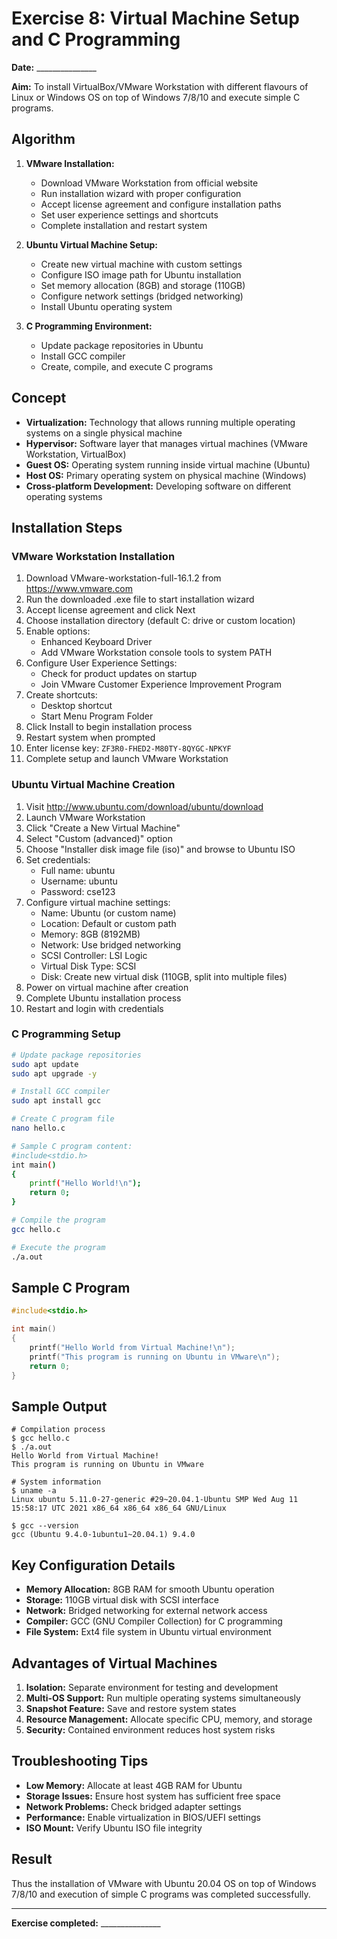 # Exercise 8: Virtual Machine Setup and C Programming

**Date:** _______________

**Aim:** To install VirtualBox/VMware Workstation with different flavours of Linux or Windows OS on top of Windows 7/8/10 and execute simple C programs.

## Algorithm

1. **VMware Installation:**
   - Download VMware Workstation from official website
   - Run installation wizard with proper configuration
   - Accept license agreement and configure installation paths
   - Set user experience settings and shortcuts
   - Complete installation and restart system

2. **Ubuntu Virtual Machine Setup:**
   - Create new virtual machine with custom settings
   - Configure ISO image path for Ubuntu installation
   - Set memory allocation (8GB) and storage (110GB)
   - Configure network settings (bridged networking)
   - Install Ubuntu operating system

3. **C Programming Environment:**
   - Update package repositories in Ubuntu
   - Install GCC compiler
   - Create, compile, and execute C programs

## Concept

- **Virtualization:** Technology that allows running multiple operating systems on a single physical machine
- **Hypervisor:** Software layer that manages virtual machines (VMware Workstation, VirtualBox)
- **Guest OS:** Operating system running inside virtual machine (Ubuntu)
- **Host OS:** Primary operating system on physical machine (Windows)
- **Cross-platform Development:** Developing software on different operating systems

## Installation Steps

### VMware Workstation Installation

1. Download VMware-workstation-full-16.1.2 from <https://www.vmware.com>
2. Run the downloaded .exe file to start installation wizard
3. Accept license agreement and click Next
4. Choose installation directory (default C: drive or custom location)
5. Enable options:
   - Enhanced Keyboard Driver
   - Add VMware Workstation console tools to system PATH
6. Configure User Experience Settings:
   - Check for product updates on startup
   - Join VMware Customer Experience Improvement Program
7. Create shortcuts:
   - Desktop shortcut
   - Start Menu Program Folder
8. Click Install to begin installation process
9. Restart system when prompted
10. Enter license key: `ZF3R0-FHED2-M80TY-8QYGC-NPKYF`
11. Complete setup and launch VMware Workstation

### Ubuntu Virtual Machine Creation

1. Visit <http://www.ubuntu.com/download/ubuntu/download>
2. Launch VMware Workstation
3. Click "Create a New Virtual Machine"
4. Select "Custom (advanced)" option
5. Choose "Installer disk image file (iso)" and browse to Ubuntu ISO
6. Set credentials:
   - Full name: ubuntu
   - Username: ubuntu
   - Password: cse123
7. Configure virtual machine settings:
   - Name: Ubuntu (or custom name)
   - Location: Default or custom path
   - Memory: 8GB (8192MB)
   - Network: Use bridged networking
   - SCSI Controller: LSI Logic
   - Virtual Disk Type: SCSI
   - Disk: Create new virtual disk (110GB, split into multiple files)
8. Power on virtual machine after creation
9. Complete Ubuntu installation process
10. Restart and login with credentials

### C Programming Setup

```bash
# Update package repositories
sudo apt update
sudo apt upgrade -y

# Install GCC compiler
sudo apt install gcc

# Create C program file
nano hello.c

# Sample C program content:
#include<stdio.h>
int main()
{
    printf("Hello World!\n");
    return 0;
}

# Compile the program
gcc hello.c

# Execute the program
./a.out
```

## Sample C Program

```c
#include<stdio.h>

int main()
{
    printf("Hello World from Virtual Machine!\n");
    printf("This program is running on Ubuntu in VMware\n");
    return 0;
}
```

## Sample Output

```text
# Compilation process
$ gcc hello.c
$ ./a.out
Hello World from Virtual Machine!
This program is running on Ubuntu in VMware

# System information
$ uname -a
Linux ubuntu 5.11.0-27-generic #29~20.04.1-Ubuntu SMP Wed Aug 11 15:58:17 UTC 2021 x86_64 x86_64 x86_64 GNU/Linux

$ gcc --version
gcc (Ubuntu 9.4.0-1ubuntu1~20.04.1) 9.4.0
```

## Key Configuration Details

- **Memory Allocation:** 8GB RAM for smooth Ubuntu operation
- **Storage:** 110GB virtual disk with SCSI interface
- **Network:** Bridged networking for external network access
- **Compiler:** GCC (GNU Compiler Collection) for C programming
- **File System:** Ext4 file system in Ubuntu virtual environment

## Advantages of Virtual Machines

1. **Isolation:** Separate environment for testing and development
2. **Multi-OS Support:** Run multiple operating systems simultaneously
3. **Snapshot Feature:** Save and restore system states
4. **Resource Management:** Allocate specific CPU, memory, and storage
5. **Security:** Contained environment reduces host system risks

## Troubleshooting Tips

- **Low Memory:** Allocate at least 4GB RAM for Ubuntu
- **Storage Issues:** Ensure host system has sufficient free space
- **Network Problems:** Check bridged adapter settings
- **Performance:** Enable virtualization in BIOS/UEFI settings
- **ISO Mount:** Verify Ubuntu ISO file integrity

## Result

Thus the installation of VMware with Ubuntu 20.04 OS on top of Windows 7/8/10 and execution of simple C programs was completed successfully.

---

**Exercise completed:** _______________
